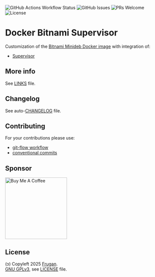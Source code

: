 ![GitHub Actions Workflow Status](https://github.com/frugan-org/docker-bitnami-supervisor/actions/workflows/ci.yml/badge.svg)
![GitHub Issues](https://img.shields.io/github/issues/frugan-org/docker-bitnami-supervisor)
![PRs Welcome](https://img.shields.io/badge/PRs-welcome-brightgreen)
![License](https://img.shields.io/github/license/frugan-org/docker-bitnami-supervisor)

# Docker Bitnami Supervisor

Customization of the [Bitnami Minideb Docker image](https://github.com/bitnami/minideb) with integration of:

- [Supervisor](https://github.com/Supervisor/supervisor)

## More info

See [LINKS](docs/LINKS.md) file.

## Changelog

See auto-[CHANGELOG](CHANGELOG.md) file.

## Contributing

For your contributions please use:

- [git-flow workflow](https://danielkummer.github.io/git-flow-cheatsheet/)
- [conventional commits](https://www.conventionalcommits.org)

## Sponsor

[<img src="https://cdn.buymeacoffee.com/buttons/v2/default-yellow.png" width="200" alt="Buy Me A Coffee">](https://buymeacoff.ee/frugan)

## License

(ɔ) Copyleft 2025 [Frugan](https://frugan.it).  
[GNU GPLv3](https://choosealicense.com/licenses/gpl-3.0/), see [LICENSE](LICENSE) file.

